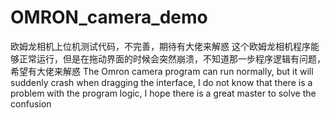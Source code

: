 # OMRON_camera_demo
欧姆龙相机上位机测试代码，不完善，期待有大佬来解惑
这个欧姆龙相机程序能够正常运行，但是在拖动界面的时候会突然崩溃，不知道那一步程序逻辑有问题，希望有大佬来解惑
The Omron camera program can run normally, but it will suddenly crash when dragging the interface, I do not know that there is a problem with the program logic, I hope there is a great master to solve the confusion
